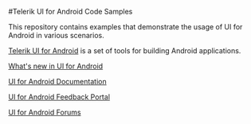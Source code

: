 #Telerik UI for Android Code Samples

This repository contains examples that demonstrate the usage of UI for Android in various scenarios.

[Telerik UI for Android](http://www.telerik.com/android-ui) is a set of tools for building Android applications. 

[What's new in UI for Android](http://www.telerik.com/support/whats-new/android-ui/release-history)

[UI for Android Documentation](http://docs.telerik.com/devtools/android)

[UI for Android Feedback Portal](http://feedback.telerik.com/Project/158)

[UI for Android Forums](http://www.telerik.com/forums/android)